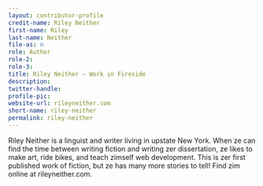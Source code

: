 ```yaml
---
layout: contributor-profile
credit-name: Riley Neither
first-name: Riley
last-name: Neither
file-as: n
role: Author
role-2:
role-3:
title: Riley Neither — Work in Fireside
description:
twitter-handle:
profile-pic:
website-url: rileyneither.com
short-name: riley-neither
permalink: riley-neither
---
```

Riley Neither is a linguist and writer living in upstate New York. When ze can find the time between writing fiction and writing zer dissertation, ze likes to make art, ride bikes, and teach zimself web development. This is zer first published work of fiction, but ze has many more stories to tell! Find zim online at rileyneither.com.

